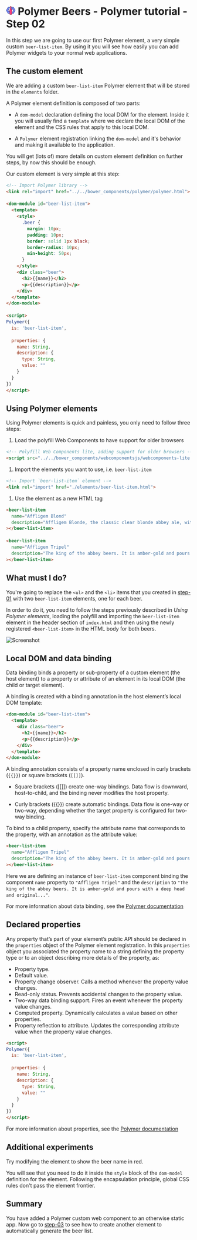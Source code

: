 # ![](/img/logo-25px.png) Polymer Beers - Polymer tutorial - Step 02

In this step we are going to use our first Polymer element, a very simple custom `beer-list-item`.
By using it you will see how easily you can add Polymer widgets to your normal web applications.


## The custom element

We are adding a custom `beer-list-item` Polymer element that will be stored in the `elements` folder.

A Polymer element definition is composed of two parts:

* A `dom-model` declaration defining the local DOM for the element. Inside it you will usually find a `template` where we declare the local DOM of the element and the CSS rules that apply to this local DOM.

* A `Polymer` element registration linking the `dom-model` and it's behavior and making it available to the application.

You will get (lots of) more details on custom element definition on further steps, by now this should be enough.

Our custom element is very simple at this step:

```html
<!-- Import Polymer library -->
<link rel="import" href="../../bower_components/polymer/polymer.html">

<dom-module id="beer-list-item">
  <template>
    <style>
      .beer {
        margin: 10px;
        padding: 10px;
        border: solid 1px black;
        border-radius: 10px;
        min-height: 50px;
      }
    </style>
    <div class="beer">
      <h2>{{name}}</h2>
      <p>{{description}}</p>
    </div>
  </template>
</dom-module>

<script>
Polymer({
  is: 'beer-list-item',

  properties: {
    name: String,
    description: {
      type: String,
      value: ""
    }
  }
})
</script>
```

## Using Polymer elements

Using Polymer elements is quick and painless, you only need to follow three steps:

1. Load the polyfill Web Components to have support for older browsers

```html
<!-- Polyfill Web Components lite, adding support for older browsers -->
<script src="../../bower_components/webcomponentsjs/webcomponents-lite.min.js"></script>
```

1. Import the elements you want to use, i.e. `beer-list-item`

```html
<!-- Import `beer-list-item` element -->
<link rel="import" href="./elements/beer-list-item.html">
```

1. Use the element as a new HTML tag

```html
<beer-list-item
  name="Affligem Blond"
  description="Affligem Blonde, the classic clear blonde abbey ale, with a gentle roundness and 6.8%..."
></beer-list-item>

<beer-list-item
  name="Affligem Tripel"
  description="The king of the abbey beers. It is amber-gold and pours with a deep head and original..."
></beer-list-item>
```

## What must I do?

You're going to replace the `<ul>` and the `<li>` items that you created in [step-01](../step-01/) with two `beer-list-item` elements, one for each beer.

In order to do it, you need to follow the steps previously described in *Using Polymer elements*, loading the polyfill and importing the `beer-list-item` element in the header section of `index.html` and then using the newly registered `<beer-list-item>` in the HTML body for both beers.

![Screenshot](/img/step-02_01.jpg)


## Local DOM and data binding  ##

Data binding binds a property or sub-property of a custom element (the host element) to a property or attribute of an element in its local DOM (the child or target element).

A binding is created with a binding annotation in the host element’s local DOM template:

```html
<dom-module id="beer-list-item">
  <template>
    <div class="beer">
      <h2>{{name}}</h2>
      <p>{{description}}</p>
    </div>
  </template>
</dom-module>
```

A binding annotation consists of a property name enclosed in curly brackets (`{{}}`) or square brackets (`[[]]`).

- Square brackets ([[]]) create one-way bindings. Data flow is downward, host-to-child, and the binding never modifies the host property.

- Curly brackets ({{}}) create automatic bindings. Data flow is one-way or two-way, depending whether the target property is configured for two-way binding.

To bind to a child property, specify the attribute name that corresponds to the property, with an annotation as the attribute value:

```html
<beer-list-item
  name="Affligem Tripel"
  description="The king of the abbey beers. It is amber-gold and pours with a deep head and original..."
></beer-list-item>
```

Here we are defining an instance of `beer-list-item`  component binding the component `name` property to `"Affligem Tripel"` and the `description` to `"The king of the abbey beers. It is amber-gold and pours with a deep head and original..."`.

For more information about data binding, see the [Polymer documentation](https://www.polymer-project.org/1.0/docs/devguide/data-binding.html)

## Declared properties ##

Any property that’s part of your element’s public API should be declared in the `properties` object of the Polymer element registration.
In this `properties` object you associated the property name to a string defining the property type  or to an object describing more details of the property, as:

- Property type.
- Default value.
- Property change observer. Calls a method whenever the property value changes.
- Read-only status. Prevents accidental changes to the property value.
- Two-way data binding support. Fires an event whenever the property value changes.
- Computed property. Dynamically calculates a value based on other properties.
- Property reflection to attribute. Updates the corresponding attribute value when the property value changes.  

```html
<script>
Polymer({
  is: 'beer-list-item',

  properties: {
    name: String,
    description: {
      type: String,
      value: ""
    }
  }
})
</script>
```


For more information about properties, see the [Polymer documentation](https://www.polymer-project.org/1.0/docs/devguide/properties.html)


## Additional experiments

Try modifying the element to show the beer name in red.

You will see that you need to do it inside the `style` block of the `dom-model` definition for the element. Following the encapsulation principle, global CSS rules don't pass the element frontier.

## Summary

You have added a Polymer custom web component to an otherwise static app. Now go to [step-03](../step-03/) to see how to create another element to automatically generate the beer list.
